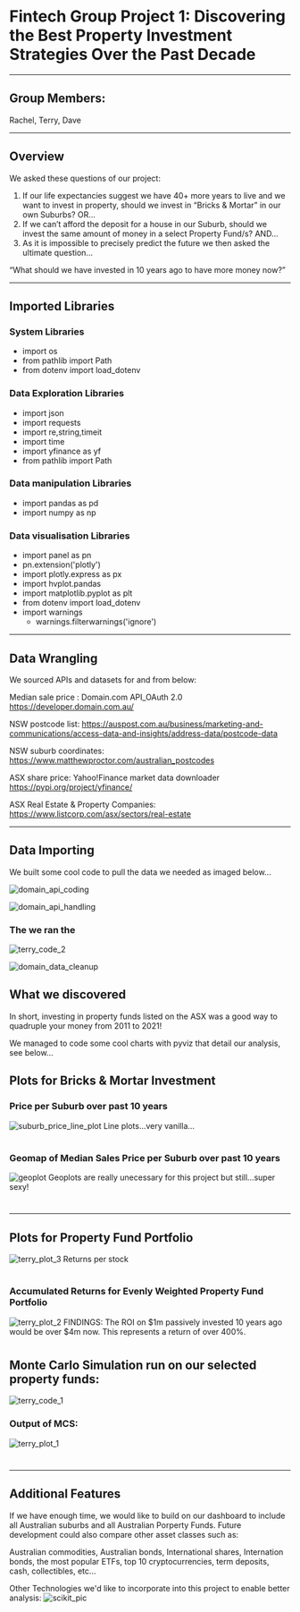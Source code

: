 # Fintech Group Project 1: Discovering the Best Property Investment Strategies Over the Past Decade
---
## Group Members: 

Rachel, Terry, Dave

---

## Overview
We asked these questions of our project: 

1. If our life expectancies suggest we have 40+ more years to live and we want to invest in property, should we invest in “Bricks & Mortar” in our own Suburbs? OR…
2. If we can’t afford the deposit for a house in our Suburb, should we invest the same amount of money in a select Property Fund/s? AND...
3. As it is impossible to precisely predict the future we then asked the ultimate question... 

“What should we have invested in 10 years ago to have more money now?”


---

## Imported Libraries

### System Libraries 
* import os
* from pathlib import Path
* from dotenv import load_dotenv

### Data Exploration Libraries
* import json
* import requests
* import re,string,timeit
* import time
* import yfinance as yf
* from pathlib import Path

### Data manipulation Libraries 
* import pandas as pd
* import numpy as np

### Data visualisation Libraries 
* import panel as pn
* pn.extension('plotly')
* import plotly.express as px
* import hvplot.pandas
* import matplotlib.pyplot as plt
* from dotenv import load_dotenv
* import warnings
    - warnings.filterwarnings('ignore')

---

## Data Wrangling
We sourced APIs and datasets for and from below: 

Median sale price : Domain.com API_OAuth 2.0
https://developer.domain.com.au/

NSW postcode list: https://auspost.com.au/business/marketing-and-communications/access-data-and-insights/address-data/postcode-data

NSW suburb coordinates: https://www.matthewproctor.com/australian_postcodes 

ASX share price: Yahoo!Finance market data downloader
https://pypi.org/project/yfinance/

ASX Real Estate & Property Companies:
https://www.listcorp.com/asx/sectors/real-estate

---
## Data Importing
We built some cool code to pull the data we needed as imaged below...

![domain_api_coding](Images/domain_api_coding.png)

![domain_api_handling](Images/domain_api_handling.png)

### The we ran the 



![terry_code_2](Images/)

![domain_data_cleanup](Images/domain_data_cleanup.png)



## What we discovered
In short, investing in property funds listed on the ASX was a good way to quadruple your money from 2011 to 2021!

We managed to code some cool charts with pyviz that detail our analysis, see below...
## Plots for Bricks & Mortar Investment
### Price per Suburb over past 10 years
![suburb_price_line_plot](Images/suburb_price_line_plot.png)
Line plots...very vanilla...

#
### Geomap of Median Sales Price per Suburb over past 10 years
![geoplot](Images/suburb_price_geoplot.png)
Geoplots are really unecessary for this project but still...super sexy!
#
---
## Plots for Property Fund Portfolio
![terry_plot_3](Images/Individual_Stock.png)
Returns per stock
#

### Accumulated Returns for Evenly Weighted Property Fund Portfolio
![terry_plot_2](Images/Acu_Return.png)
FINDINGS: The ROI on $1m passively invested 10 years ago would be over $4m now. This represents a return of over 400%. 
#

## Monte Carlo Simulation run on our selected property funds:
![terry_code_1](Images/MCS_Return.png)
### Output of MCS: 
![terry_plot_1](Images/MCS.png)

#





---
## Additional Features
If we have enough time, we would like to build on our dashboard to include all Australian suburbs and all Australian Porperty Funds. Future development could also compare other asset classes such as: 

  Australian commodities, Australian bonds, International shares, Internation bonds, the most popular ETFs, top 10 cryptocurrencies, term deposits, cash, collectibles, etc... 

  Other Technologies we'd like to incorporate into this project to enable better analysis: 
  ![scikit_pic](Images/scikit_pic.png)
